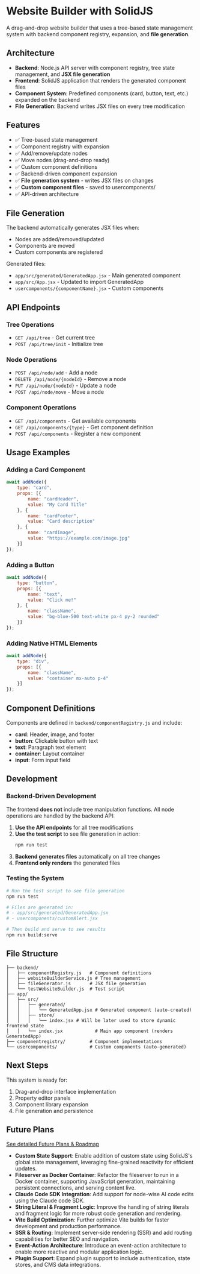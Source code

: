 # Website Builder with SolidJS

A drag-and-drop website builder that uses a tree-based state management system with backend component registry, expansion, and **file generation**.

## Architecture

- **Backend**: Node.js API server with component registry, tree state management, and **JSX file generation**
- **Frontend**: SolidJS application that renders the generated component files
- **Component System**: Predefined components (card, button, text, etc.) expanded on the backend
- **File Generation**: Backend writes JSX files on every tree modification

## Features

- ✅ Tree-based state management
- ✅ Component registry with expansion
- ✅ Add/remove/update nodes
- ✅ Move nodes (drag-and-drop ready)
- ✅ Custom component definitions
- ✅ Backend-driven component expansion
- ✅ **File generation system** - writes JSX files on changes
- ✅ **Custom component files** - saved to usercomponents/
- ✅ API-driven architecture

## File Generation

The backend automatically generates JSX files when:
- Nodes are added/removed/updated
- Components are moved
- Custom components are registered

Generated files:
- `app/src/generated/GeneratedApp.jsx` - Main generated component
- `app/src/App.jsx` - Updated to import GeneratedApp
- `usercomponents/{componentName}.jsx` - Custom components

## API Endpoints

### Tree Operations
- `GET /api/tree` - Get current tree
- `POST /api/tree/init` - Initialize tree

### Node Operations
- `POST /api/node/add` - Add a node
- `DELETE /api/node/{nodeId}` - Remove a node
- `PUT /api/node/{nodeId}` - Update a node
- `POST /api/node/move` - Move a node

### Component Operations
- `GET /api/components` - Get available components
- `GET /api/components/{type}` - Get component definition
- `POST /api/components` - Register a new component

## Usage Examples

### Adding a Card Component
```javascript
await addNode({
    type: "card",
    props: [{
        name: "cardHeader",
        value: "My Card Title"
    }, {
        name: "cardFooter",
        value: "Card description"
    }, {
        name: "cardImage",
        value: "https://example.com/image.jpg"
    }]
});
```

### Adding a Button
```javascript
await addNode({
    type: "button",
    props: [{
        name: "text",
        value: "Click me!"
    }, {
        name: "className",
        value: "bg-blue-500 text-white px-4 py-2 rounded"
    }]
});
```

### Adding Native HTML Elements
```javascript
await addNode({
    type: "div",
    props: [{
        name: "className",
        value: "container mx-auto p-4"
    }]
});
```

## Component Definitions

Components are defined in `backend/componentRegistry.js` and include:

- **card**: Header, image, and footer
- **button**: Clickable button with text
- **text**: Paragraph text element
- **container**: Layout container
- **input**: Form input field

## Development

### Backend-Driven Development

The frontend **does not** include tree manipulation functions. All node operations are handled by the backend API:

1. **Use the API endpoints** for all tree modifications
2. **Use the test script** to see file generation in action:
   ```bash
   npm run test
   ```
3. **Backend generates files** automatically on all tree changes
4. **Frontend only renders** the generated files

### Testing the System

```bash
# Run the test script to see file generation
npm run test

# Files are generated in:
# - app/src/generated/GeneratedApp.jsx
# - usercomponents/customAlert.jsx

# Then build and serve to see results
npm run build:serve
```

## File Structure

```
├── backend/
│   ├── componentRegistry.js   # Component definitions
│   ├── websiteBuilderService.js # Tree management
│   ├── fileGenerator.js       # JSX file generation
│   └── testWebsiteBuilder.js  # Test script
├── app/
│   ├── src/
│   │   ├── generated/
│   │   │   └── GeneratedApp.jsx # Generated component (auto-created)
│   │   ├── store/
│   │   │   └── index.jsx # Will be later used to store dynamic frontend state
│   │   └── index.jsx            # Main app component (renders GeneratedApp)
├── componentregistry/         # Component implementations
└── usercomponents/            # Custom components (auto-generated)
```

## Next Steps

This system is ready for:
1. Drag-and-drop interface implementation
2. Property editor panels
3. Component library expansion
4. File generation and persistence

## Future Plans

[See detailed Future Plans & Roadmap](./FUTURE_PLANS.md)

- **Custom State Support**: Enable addition of custom state using SolidJS's global state management, leveraging fine-grained reactivity for efficient updates.
- **Fileserver as Docker Container**: Refactor the fileserver to run in a Docker container, supporting JavaScript generation, maintaining persistent connections, and serving content live.
- **Claude Code SDK Integration**: Add support for node-wise AI code edits using the Claude code SDK.
- **String Literal & Fragment Logic**: Improve the handling of string literals and fragment logic for more robust code generation and rendering.
- **Vite Build Optimization**: Further optimize Vite builds for faster development and production performance.
- **SSR & Routing**: Implement server-side rendering (SSR) and add routing capabilities for better SEO and navigation.
- **Event-Action Architecture**: Introduce an event-action architecture to enable more reactive and modular application logic.
- **Plugin Support**: Expand plugin support to include authentication, state stores, and CMS data integrations.
